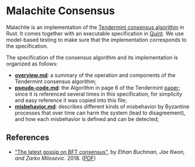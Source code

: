 # Malachite Consensus

Malachite is an implementation of the [Tendermint consensus algorithm][tendermint-arxiv] in Rust.
It comes together with an executable specification in [Quint][quint-spec].
We use model-based testing to make sure that the implementation corresponds to
the specification.

The specification of the consensus algorithm and its implementation is organized as follows:

- [**overview.md**](./overview.md): a summary of the operation and components
  of the Tendermint consensus algorithm;
- [**pseudo-code.md**](./pseudo-code.md): the Algorithm in page 6 of the
  Tendermint [paper][tendermint-pdf];
  since it is referenced several times in this specification, for simplicity and
  easy reference it was copied into this file;
- [**misbehavior.md**](./misbehavior.md): describes different kinds of
  misbehavior by Byzantine processes that over time can harm the system (lead to
  disagreement), and how each misbehavior is defined and can be detected;

## References

- ["The latest gossip on BFT consensus"][tendermint-arxiv],
  by _Ethan Buchman, Jae Kwon, and Zarko Milosevic_. 2018.
  ([PDF][tendermint-pdf])

[accountable-tendermint]: ./misbehavior.md#misbehavior-detection-and-verification-in-accountable-tendermint
[tendermint-arxiv]: https://arxiv.org/abs/1807.04938
[tendermint-pdf]: https://arxiv.org/pdf/1807.04938
[quint-spec]: ../quint/README.md
